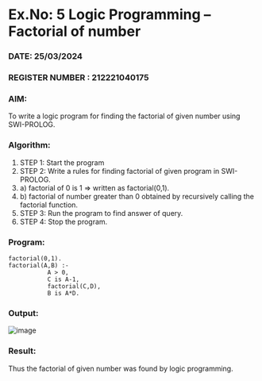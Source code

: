 # Ex.No: 5   Logic Programming – Factorial of number   
### DATE: 25/03/2024                                                                         
### REGISTER NUMBER : 212221040175
### AIM: 
To  write  a logic program for finding the factorial of given number using SWI-PROLOG. 
### Algorithm:
1. STEP 1: Start the program
2. STEP 2:  Write a rules for finding factorial of given program in SWI-PROLOG.
3.   a)	factorial of 0 is 1 => written as factorial(0,1).
4.   b)	factorial of number greater than 0 obtained by recursively calling the factorial    function.
5. STEP 3: Run the program  to find answer of  query.
6. STEP 4: Stop the program.

### Program:
```
factorial(0,1).
factorial(A,B) :-  
           A > 0, 
           C is A-1,
           factorial(C,D),
           B is A*D.
```

### Output:
![image](https://github.com/Vaish-1011/AI_Lab_2023-24/assets/135130074/cb82595e-d50a-4ebe-9096-67820ff51fd8)


### Result:
Thus the factorial of given number was found by logic programming. 
